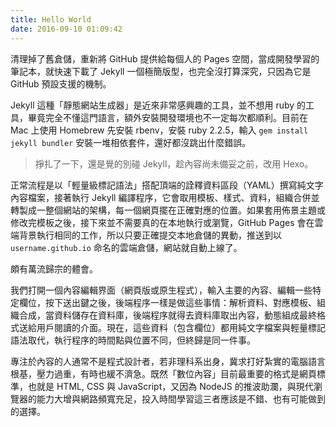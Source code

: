 ```yaml
---
title: Hello World
date: 2016-09-10 01:09:42
---
```

清理掉了舊倉儲，重新將 GitHub 提供給每個人的 Pages 空間，當成開發學習的筆記本，就快速下載了 Jekyll 一個極簡版型，也完全沒打算深究，只因為它是 GitHub 預設支援的機制。

<!-- more -->

Jekyll 這種「靜態網站生成器」是近來非常感興趣的工具，並不想用 ruby 的工具，畢竟完全不懂這門語言，額外安裝開發環境也不一定每次都順利。目前在 Mac 上使用 Homebrew 先安裝 rbenv，安裝 ruby 2.2.5，輸入 `gem install jekyll bundler` 安裝一堆相依套件，還好都沒跳出什麼錯誤。

> 掙扎了一下，還是覺的別碰 Jekyll，趁內容尚未備妥之前，改用 Hexo。

正常流程是以「輕量級標記語法」搭配頂端的詮釋資料區段（YAML）撰寫純文字內容檔案，接著執行 Jekyll 編譯程序，它會取用模板、樣式、資料，組織合併並轉製成一整個網站的架構，每一個網頁擺在正確對應的位置。如果套用佈景主題或修改完模板之後，接下來並不需要真的在本地執行或瀏覽，GitHub Pages 會在雲端背景執行相同的工作，所以只要正確提交本地倉儲的異動，推送到以 `username.github.io` 命名的雲端倉儲，網站就自動上線了。

頗有萬流歸宗的體會。

我們打開一個內容編輯界面（網頁版或原生程式），輸入主要的內容、編輯一些特定欄位，按下送出鍵之後，後端程序一樣是做這些事情：解析資料、對應模板、組織合成，當資料儲存在資料庫，後端程序就得去資料庫取出內容，動態組成最終格式送給用戶閱讀的介面。現在，這些資料（包含欄位）都用純文字檔案與輕量標記語法取代，執行程序的時間點與位置不同，但終歸是同一件事。

專注於內容的人通常不是程式設計者，若非理科系出身，冀求打好紮實的電腦語言根基，壓力過重，有時也緩不濟急。既然「數位內容」目前最重要的格式是網頁標準，也就是 HTML, CSS 與 JavaScript，又因為 NodeJS 的推波助瀾，與現代瀏覽器的能力大增與網路頻寬充足，投入時間學習這三者應該是不錯、也有可能做到的選擇。
